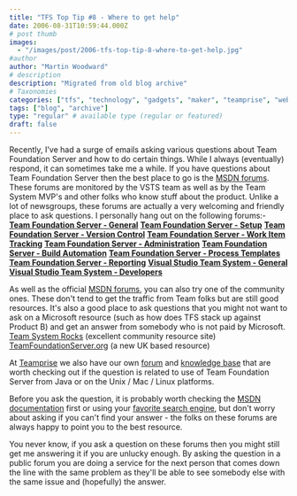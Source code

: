 ```yaml
---
title: "TFS Top Tip #8 - Where to get help"
date: 2006-08-31T10:59:44.000Z
# post thumb
images:
  - "/images/post/2006-tfs-top-tip-8-where-to-get-help.jpg"
#author
author: "Martin Woodward"
# description
description: "Migrated from old blog archive"
# Taxonomies
categories: ["tfs", "technology", "gadgets", "maker", "teamprise", "web", "programming", "personal"]
tags: ["blog", "archive"]
type: "regular" # available type (regular or featured)
draft: false
---
```

Recently, I've had a surge of emails asking various questions about Team Foundation Server and how to do certain things.  While I always (eventually) respond, it can sometimes take me a while.  If you have questions about Team Foundation Server then the best place to go is the [MSDN forums](http://forums.microsoft.com/MSDN/default.aspx?ForumGroupID=5&SiteID=1).  These forums are monitored by the VSTS team as well as by the Team System MVP's and other folks who know stuff about the product.  Unlike a lot of newsgroups, these forums are actually a very welcoming and friendly place to ask questions.  I personally hang out on the following forums:-  **[Team Foundation Server - General](http://forums.microsoft.com/MSDN/ShowForum.aspx?ForumID=22&SiteID=1)**  **[Team Foundation Server - Setup](http://forums.microsoft.com/MSDN/ShowForum.aspx?ForumID=68&SiteID=1)**  **[Team Foundation Server - Version Control](http://forums.microsoft.com/MSDN/ShowForum.aspx?ForumID=478&SiteID=1)**  **[Team Foundation Server - Work Item Tracking](http://forums.microsoft.com/MSDN/ShowForum.aspx?ForumID=479&SiteID=1)**  **[Team Foundation Server - Administration](http://forums.microsoft.com/MSDN/ShowForum.aspx?ForumID=477&SiteID=1)**  **[Team Foundation Server - Build Automation](http://forums.microsoft.com/MSDN/ShowForum.aspx?ForumID=481&SiteID=1)**  **[Team Foundation Server - Process Templates](http://forums.microsoft.com/MSDN/ShowForum.aspx?ForumID=482&SiteID=1)**  **[Team Foundation Server - Reporting](http://forums.microsoft.com/MSDN/ShowForum.aspx?ForumID=480&SiteID=1)**  **[Visual Studio Team System - General](http://forums.microsoft.com/MSDN/ShowForum.aspx?ForumID=20&SiteID=1)**  **[Visual Studio Team System - Developers](http://forums.microsoft.com/MSDN/ShowForum.aspx?ForumID=18&SiteID=1)** 

As well as the official [MSDN forums](http://forums.microsoft.com/MSDN/default.aspx?ForumGroupID=5&SiteID=1), you can also try one of the community ones.  These don't tend to get the traffic from Team folks but are still good resources.  It's also a good place to ask questions that you might not want to ask on a Microsoft resource (such as how does TFS stack up against Product B) and get an answer from somebody who is not paid by Microsoft.  [Team System Rocks](http://teamsystemrocks.com/forums/default.aspx) (excellent community resource site)  [TeamFoundationServer.org](http://teamfoundationserver.org/Web/forums/default.aspx) (a new UK based resource) 

At [Teamprise](http://www.teamprise.com/) we also have our own [forum](http://support.teamprise.com) and [knowledge base](http://kb.teamprise.com) that are worth checking out if the question is related to use of Team Foundation Server from Java or on the Unix / Mac / Linux platforms. 

Before you ask the question, it is probably worth checking the [MSDN documentation](http://msdn2.microsoft.com/en-us/library/ms181232.aspx) first or using your [favorite search engine](http://www.google.com/), but don't worry about asking if you can't find your answer - the folks on these forums are always happy to point you to the best resource. 

You never know, if you ask a question on these forums then you might still get me answering it if you are unlucky enough.  By asking the question in a public forum you are doing a service for the next person that comes down the line with the same problem as they'll be able to see somebody else with the same issue and (hopefully) the answer.